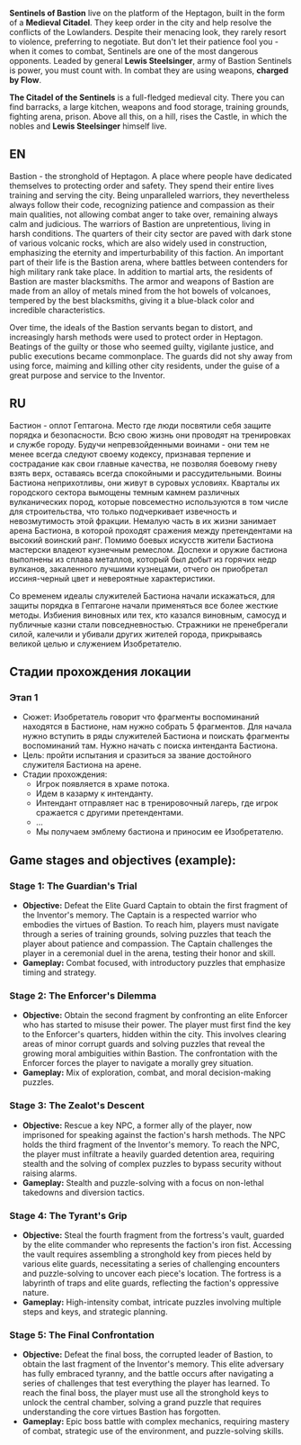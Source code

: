 **Sentinels of Bastion** live on the platform of the Heptagon, built in the form of a **Medieval Citadel**. They keep order in the city and help resolve the conflicts of the Lowlanders. Despite their menacing look, they rarely resort to violence, preferring to negotiate. But don't let their patience fool you - when it comes to combat, Sentinels are one of the most dangerous opponents. Leaded by general **Lewis Steelsinger**, army of Bastion Sentinels is power, you must count with. In combat they are using weapons, **charged by Flow**. 

**The Citadel of the Sentinels** is a full-fledged medieval city. There you can find barracks, a large kitchen, weapons and food storage, training grounds, fighting arena, prison. Above all this, on a hill, rises the Castle, in which the nobles and **Lewis Steelsinger** himself live.

## EN
Bastion - the stronghold of Heptagon. A place where people have dedicated themselves to protecting order and safety. They spend their entire lives training and serving the city. Being unparalleled warriors, they nevertheless always follow their code, recognizing patience and compassion as their main qualities, not allowing combat anger to take over, remaining always calm and judicious. The warriors of Bastion are unpretentious, living in harsh conditions. The quarters of their city sector are paved with dark stone of various volcanic rocks, which are also widely used in construction, emphasizing the eternity and imperturbability of this faction. An important part of their life is the Bastion arena, where battles between contenders for high military rank take place. In addition to martial arts, the residents of Bastion are master blacksmiths. The armor and weapons of Bastion are made from an alloy of metals mined from the hot bowels of volcanoes, tempered by the best blacksmiths, giving it a blue-black color and incredible characteristics.

Over time, the ideals of the Bastion servants began to distort, and increasingly harsh methods were used to protect order in Heptagon. Beatings of the guilty or those who seemed guilty, vigilante justice, and public executions became commonplace. The guards did not shy away from using force, maiming and killing other city residents, under the guise of a great purpose and service to the Inventor.

## RU
Бастион - оплот Гептагона. Место где люди посвятили себя защите порядка и безопасности. Всю свою жизнь они проводят на тренировках и службе городу. Будучи непревзойденными воинами - они тем не менее всегда следуют своему кодексу, признавая терпение и сострадание как свои главные качества, не позволяя боевому гневу взять верх, оставаясь всегда спокойными и рассудительными. Воины Бастиона неприхотливы, они живут в суровых условиях. Кварталы их городского сектора вымощены темным камнем различных вулканических пород, которые повсеместно используются в том числе для строительства, что только подчеркивает извечность и невозмутимость этой фракции. Немалую часть в их жизни занимает арена Бастиона, в которой проходят сражения между претендентами на высокий воинский ранг. Помимо боевых искусств жители Бастиона мастерски владеют кузнечным ремеслом. Доспехи и оружие бастиона выполнены из сплава металлов, который был добыт из горячих недр вулканов, закаленного лучшими кузнецами, отчего он приобретал иссиня-черный цвет и невероятные характеристики. 

Со временем идеалы служителей Бастиона начали искажаться, для защиты порядка в Гептагоне начали применяться все более жесткие методы. Избиения виновных или тех, кто казался виновным, самосуд и публичные казни стали повседневностью. Стражники не пренебрегали силой, калечили и убивали других жителей города, прикрываясь великой целью и служением Изобретателю.

## Стадии прохождения локации

### Этап 1

- Сюжет: Изобретатель говорит что фрагменты воспоминаний находятся в Бастионе, нам нужно собрать 5 фрагментов. Для начала нужно вступить в ряды служителей Бастиона и поискать фрагменты воспоминаний там. Нужно начать с поиска интенданта Бастиона. 
- Цель: пройти испытания и сразиться за звание достойного служителя Бастиона на арене.
- Стадии прохождения:
	- Игрок появляется в храме потока.
	- Идем в казарму к интенданту.
	- Интендант отправляет нас в тренировочный лагерь, где игрок сражается с другими претендентами.
	- …
	- Мы получаем эмблему бастиона и приносим ее Изобретателю.


## Game stages and objectives (example):
### Stage 1: The Guardian's Trial

- **Objective:** Defeat the Elite Guard Captain to obtain the first fragment of the Inventor's memory. The Captain is a respected warrior who embodies the virtues of Bastion. To reach him, players must navigate through a series of training grounds, solving puzzles that teach the player about patience and compassion. The Captain challenges the player in a ceremonial duel in the arena, testing their honor and skill.
- **Gameplay:** Combat focused, with introductory puzzles that emphasize timing and strategy.

### Stage 2: The Enforcer's Dilemma

- **Objective:** Obtain the second fragment by confronting an elite Enforcer who has started to misuse their power. The player must first find the key to the Enforcer's quarters, hidden within the city. This involves clearing areas of minor corrupt guards and solving puzzles that reveal the growing moral ambiguities within Bastion. The confrontation with the Enforcer forces the player to navigate a morally grey situation.
- **Gameplay:** Mix of exploration, combat, and moral decision-making puzzles.

### Stage 3: The Zealot's Descent

- **Objective:** Rescue a key NPC, a former ally of the player, now imprisoned for speaking against the faction's harsh methods. The NPC holds the third fragment of the Inventor's memory. To reach the NPC, the player must infiltrate a heavily guarded detention area, requiring stealth and the solving of complex puzzles to bypass security without raising alarms.
- **Gameplay:** Stealth and puzzle-solving with a focus on non-lethal takedowns and diversion tactics.

### Stage 4: The Tyrant's Grip

- **Objective:** Steal the fourth fragment from the fortress's vault, guarded by the elite commander who represents the faction's iron fist. Accessing the vault requires assembling a stronghold key from pieces held by various elite guards, necessitating a series of challenging encounters and puzzle-solving to uncover each piece's location. The fortress is a labyrinth of traps and elite guards, reflecting the faction's oppressive nature.
- **Gameplay:** High-intensity combat, intricate puzzles involving multiple steps and keys, and strategic planning.

### Stage 5: The Final Confrontation

- **Objective:** Defeat the final boss, the corrupted leader of Bastion, to obtain the last fragment of the Inventor's memory. This elite adversary has fully embraced tyranny, and the battle occurs after navigating a series of challenges that test everything the player has learned. To reach the final boss, the player must use all the stronghold keys to unlock the central chamber, solving a grand puzzle that requires understanding the core virtues Bastion has forgotten.
- **Gameplay:** Epic boss battle with complex mechanics, requiring mastery of combat, strategic use of the environment, and puzzle-solving skills.